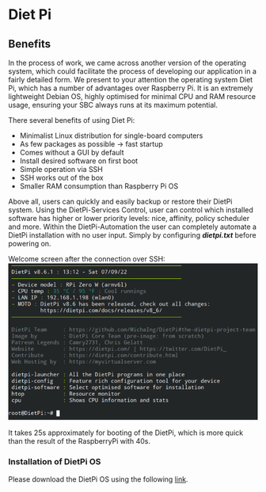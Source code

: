 Diet Pi 
============

## Benefits

In the process of work, we came across another version of the operating system, which could facilitate the process of developing our application in a fairly detailed form. We present to your attention the operating system Diet Pi, which has a number of advantages over Raspberry Pi. 
It is an extremely lightweight Debian OS, highly optimised for minimal CPU and RAM resource usage, ensuring your SBC always runs at its maximum potential.

There several benefits of using Diet Pi:

- Minimalist Linux distribution for single-board computers
- As few packages as possible → fast startup
- Comes without a GUI by default
- Install desired software on first boot
- Simple operation via SSH
- SSH works out of the box
- Smaller RAM consumption than Raspberry Pi OS

Above all, users can quickly and easily backup or restore their DietPi system.
Using the DietPi-Services Control, user can control which installed software has higher or lower priority levels: nice, affinity, policy scheduler and more. Within the DietPi-Automation the user can completely automate a DietPi installation with no user input. Simply by configuring ***dietpi.txt*** before powering on.

Welcome screen after the connection over SSH: 
![Welcome Screen Diet Pi v8.6.1](../../img/chalkbot-raspi/DietPiWelcomeScreen.png)

It takes 25s approximately for booting of the DietPi, which is more quick than the result of the RaspberryPi with 40s.

### Installation of DietPi OS
Please download the DietPi OS using the following [link](https://dietpi.com/).
